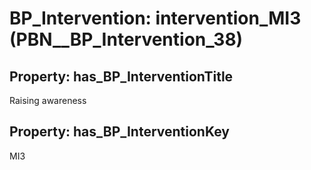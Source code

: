 # BP_Intervention: __intervention_MI3__ (PBN__BP_Intervention_38)

## Property: has_BP_InterventionTitle

Raising awareness

## Property: has_BP_InterventionKey

MI3

